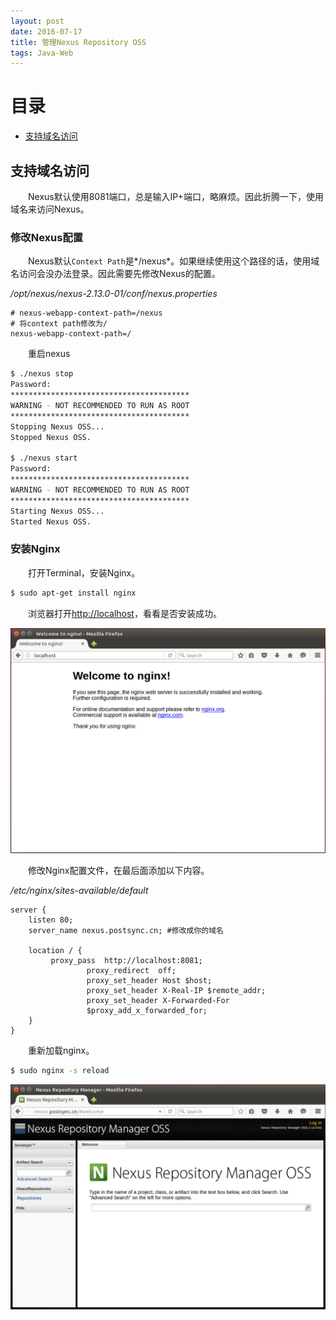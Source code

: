 ```yaml
---
layout: post
date: 2016-07-17
title: 管理Nexus Repository OSS
tags: Java-Web
---
```


# 目录
- [支持域名访问](#support-domain)

## <a id="support-domain"></a>支持域名访问
　　Nexus默认使用8081端口，总是输入IP+端口，略麻烦。因此折腾一下，使用域名来访问Nexus。

### 修改Nexus配置
　　Nexus默认`Context Path`是*/nexus*。如果继续使用这个路径的话，使用域名访问会没办法登录。因此需要先修改Nexus的配置。

*/opt/nexus/nexus-2.13.0-01/conf/nexus.properties*

```
# nexus-webapp-context-path=/nexus
# 将context path修改为/
nexus-webapp-context-path=/
```

　　重启nexus

```bash
$ ./nexus stop
Password: 
****************************************
WARNING - NOT RECOMMENDED TO RUN AS ROOT
****************************************
Stopping Nexus OSS...
Stopped Nexus OSS.

$ ./nexus start
Password: 
****************************************
WARNING - NOT RECOMMENDED TO RUN AS ROOT
****************************************
Starting Nexus OSS...
Started Nexus OSS.
```

### 安装Nginx
　　打开Terminal，安装Nginx。

```bash
$ sudo apt-get install nginx
```
　　浏览器打开[http://localhost](http://localhost)，看看是否安装成功。

![](/assets/blog/manage-nexus-repository-oss/setup-nginx.png)

　　修改Nginx配置文件，在最后面添加以下内容。

*/etc/nginx/sites-available/default*

```
server {
	listen 80;
	server_name nexus.postsync.cn; #修改成你的域名

	location / {
		 proxy_pass  http://localhost:8081;
                 proxy_redirect  off; 
                 proxy_set_header Host $host; 
                 proxy_set_header X-Real-IP $remote_addr; 
                 proxy_set_header X-Forwarded-For 
                 $proxy_add_x_forwarded_for; 
	}
}
```

　　重新加载nginx。

```bash
$ sudo nginx -s reload
```

![](/assets/blog/manage-nexus-repository-oss/setup-domain.png)


